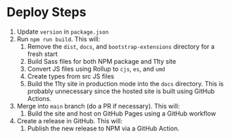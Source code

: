 # Deploy Steps

1. Update `version` in `package.json`
2. Run `npm run build`. This will:
   1. Remove the `dist`, `docs`, and `bootstrap-extensions` directory for a fresh start
   2. Build Sass files for both NPM package and 11ty site
   3. Convert JS files using Rollup to `cjs`, `es`, and `umd`
   4. Create types from src JS files
   5. Build the 11ty site in production mode into the `docs` directory. This is probably unnecessary since the hosted site is built using GitHub Actions.
3. Merge into `main` branch (do a PR if necessary). This will:
   1. Build the site and host on GitHub Pages using a GitHub workflow
4. Create a release in GitHub. This will:
   1. Publish the new release to NPM via a GitHub Action.